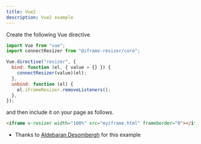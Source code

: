 ```yaml
---
title: Vue2
description: Vue2 example
---
```


Create the following Vue directive

```js
import Vue from "vue";
import connectResizer from "@iframe-resizer/core";

Vue.directive("resizer", {
  bind: function (el, { value = {} }) {
    connectResizer(value)(el);
  },
  unbind: function (el) {
    el.iFrameResizer.removeListeners();
  },
});
```

and then include it on your page as follows.

```html
<iframe v-resizer width="100%" src="myiframe.html" frameborder="0"></iframe>
```

- Thanks to [Aldebaran Desombergh](https://github.com/davidjbradshaw/iframe-resizer/issues/513#issuecomment-538333854) for this example
